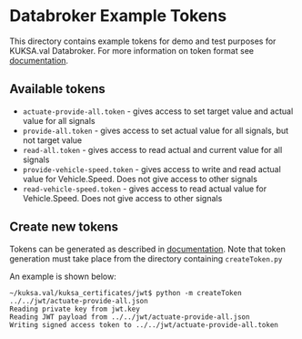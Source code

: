 # Databroker Example Tokens

This directory contains example tokens for demo and test purposes for KUKSA.val Databroker.
For more information on token format see [documentation](../doc/KUKSA.val_data_broker/authorization.md).

## Available tokens


* `actuate-provide-all.token` - gives access to set target value and actual value for all signals
* `provide-all.token` - gives access to set actual value for all signals, but not target value
* `read-all.token` - gives access to read actual and current value for all signals
* `provide-vehicle-speed.token` - gives access to write and read actual value for Vehicle.Speed. Does not give access to other signals
* `read-vehicle-speed.token` - gives access to read actual value for Vehicle.Speed. Does not give access to other signals


## Create new tokens

Tokens can be generated as described in [documentation](../kuksa_certificates/README.md).
Note that token generation must take place from the directory containing `createToken.py`

An example is shown below:

```
~/kuksa.val/kuksa_certificates/jwt$ python -m createToken ../../jwt/actuate-provide-all.json 
Reading private key from jwt.key
Reading JWT payload from ../../jwt/actuate-provide-all.json
Writing signed access token to ../../jwt/actuate-provide-all.token
```
